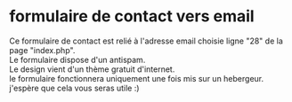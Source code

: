 # formulaire de contact vers email

Ce formulaire de contact est relié à l'adresse email choisie ligne "28" de la page "index.php".<br>
Le formulaire dispose d'un antispam.<br>
Le design vient d'un thème gratuit d'internet.<br>
le formulaire fonctionnera uniquement une fois mis sur un hebergeur.<br>
j'espère que cela vous seras utile :) 
